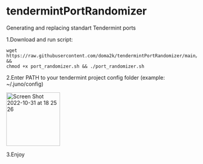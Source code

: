 # tendermintPortRandomizer
Generating and replacing standart Tendermint ports 

1.Download and run script:
```
wget https://raw.githubusercontent.com/doma2k/tendermintPortRandomizer/main/port_randomizer.sh && 
chmod +x port_randomizer.sh && ./port_randomizer.sh 
```
2.Enter PATH to your tendermint project config folder
(example: ~/.juno/config)

<img width="142"  alt="Screen Shot 2022-10-31 at 18 25 26" src="https://user-images.githubusercontent.com/79820904/199082127-5e164434-2b3c-43d3-b921-8f918f36b9ff.png">

3.Enjoy

